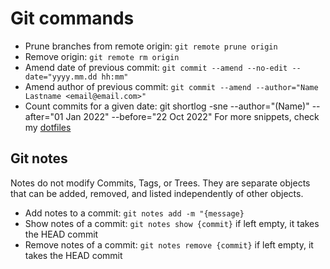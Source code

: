 # Git commands

- Prune branches from remote origin: `git remote prune origin`
- Remove origin: `git remote rm origin`
- Amend date of previous commit: `git commit --amend --no-edit --date="yyyy.mm.dd hh:mm"`
- Amend author of previous commit: `git commit --amend --author="Name Lastname <email@email.com>"`
- Count commits for a given date: git shortlog -sne --author="\(Name\)" --after="01 Jan 2022" --before="22 Oct 2022"
For more snippets, check my [dotfiles](https://github.com/Jaxelr/dotfiles/blob/master/git/.gitconfig.aliases)

## Git notes

Notes do not modify Commits, Tags, or Trees. They are separate objects that can be added, removed, and listed independently of other objects.

- Add notes to a commit: `git notes add -m "{message}`
- Show notes of a commit: `git notes show {commit}` if left empty, it takes the HEAD commit
- Remove notes of a commit: `git notes remove {commit}` if left empty, it takes the HEAD commit
